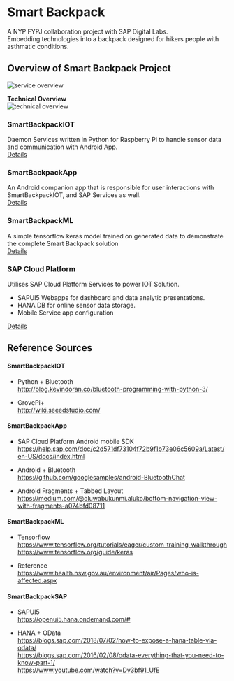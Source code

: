 # Smart Backpack
A NYP FYPJ collaboration project with SAP Digital Labs.  
Embedding technologies into a backpack designed for hikers people with asthmatic conditions.

## Overview of Smart Backpack Project
![service overview](https://github.com/c0j0s/SmartBackpack/blob/master/Documentations/0_service_overview.jpeg)  

__Technical Overview__  
![technical overview](https://github.com/c0j0s/SmartBackpack/blob/master/Documentations/1_integrated_overview.jpeg)


### SmartBackpackIOT
Daemon Services written in Python for Raspberry Pi to handle sensor data and communication with Android App.  
[Details](https://github.com/c0j0s/SmartBackpack/blob/master/SmartBackpackIOT/README.md)

### SmartBackpackApp
An Android companion app that is responsible for user interactions with SmartBackpackIOT, and SAP Services as well.  
[Details](https://github.com/c0j0s/SmartBackpack/blob/master/SmartBackpackApp/README.MD)  

### SmartBackpackML
A simple tensorflow keras model trained on generated data to demonstrate the complete Smart Backpack solution  
[Details](https://github.com/c0j0s/SmartBackpack/blob/master/SmartBackpackML/README.md)

### SAP Cloud Platform
Utilises SAP Cloud Platform Services to power IOT Solution.
- SAPUI5 Webapps for dashboard and data analytic presentations.
- HANA DB for online sensor data storage.  
- Mobile Service app configuration

[Details](https://github.com/c0j0s/SmartBackpack/blob/master/SmartBackpackSAP/README.md)

## Reference Sources
#### SmartBackpackIOT
- Python + Bluetooth  
http://blog.kevindoran.co/bluetooth-programming-with-python-3/

- GrovePi+  
http://wiki.seeedstudio.com/

#### SmartBackpackApp
- SAP Cloud Platform Android mobile SDK  
https://help.sap.com/doc/c2d571df73104f72b9f1b73e06c5609a/Latest/en-US/docs/index.html 

- Android + Bluetooth  
https://github.com/googlesamples/android-BluetoothChat

- Android Fragments + Tabbed Layout  
https://medium.com/@oluwabukunmi.aluko/bottom-navigation-view-with-fragments-a074bfd08711

#### SmartBackpackML
- Tensorflow  
https://www.tensorflow.org/tutorials/eager/custom_training_walkthrough    
https://www.tensorflow.org/guide/keras 

- Reference  
https://www.health.nsw.gov.au/environment/air/Pages/who-is-affected.aspx  

#### SmartBackpackSAP
- SAPUI5  
https://openui5.hana.ondemand.com/#

- HANA + OData  
https://blogs.sap.com/2018/07/02/how-to-expose-a-hana-table-via-odata/  
https://blogs.sap.com/2016/02/08/odata-everything-that-you-need-to-know-part-1/  
https://www.youtube.com/watch?v=Dv3bf91_UfE